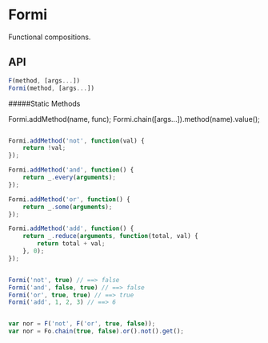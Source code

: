 Formi
=== 

Functional compositions.


API
---

```js
F(method, [args...])
Formi(method, [args...])
```

#####Static Methods

Formi.addMethod(name, func);
Formi.chain([args...]).method(name).value();


```js

Formi.addMethod('not', function(val) {
    return !val;
});

Formi.addMethod('and', function() {
    return _.every(arguments);
});

Formi.addMethod('or', function() {
    return _.some(arguments);
});

Formi.addMethod('add', function() {
    return _.reduce(arguments, function(total, val) {
        return total + val;    
    }, 0);
});


Formi('not', true) // ==> false
Formi('and', false, true) // ==> false
Formi('or', true, true) // ==> true
Formi('add', 1, 2, 3) // ==> 6


var nor = F('not', F('or', true, false));
var nor = Fo.chain(true, false).or().not().get();

```
